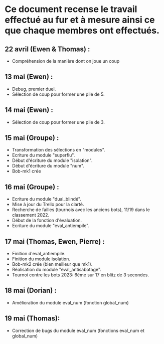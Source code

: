 # Ce document recense le travail effectué au fur et à mesure ainsi ce que chaque membres ont effectués.

## 22 avril (Ewen & Thomas) : 
- Compréhension de la manière dont on joue un coup

## 13 mai (Ewen) : 
- Debug, premier duel.
- Sélection de coup pour former une pile de 5.

## 14 mai (Ewen) :
- Sélection de coup pour former une pile de 3.

## 15 mai (Groupe) : 
- Transformation des sélections en "modules".
- Ecriture du module "superflu".
- Début d'écriture du module "isolation".
- Début d'écriture du module "num".
- Bob-mk1 crée

## 16 mai (Groupe) :
- Ecriture du module "dual_blindé".
- Mise à jour du Trello pour la clarté.
- Recherche de failles (tournois avec les anciens bots), 11/19 dans le classement 2022.
- Début de la fonction d'évaluation.
- Ecriture du module "eval_antiempile".

## 17 mai (Thomas, Ewen, Pierre) :
- Finition d'eval_antiempile.
- Finition du module isolation.
- Bob-mk2 crée (bien meilleur que mk1).
- Réalisation du module "eval_antisabotage".
- Tournoi contre les bots 2023: 6ème sur 17 en blitz de 3 secondes.

## 18 mai (Dorian) :
- Amélioration du module eval_num (fonction global_num)

## 19 mai (Thomas):
- Correction de bugs du module eval_num (fonctions eval_num et global_num)

  

